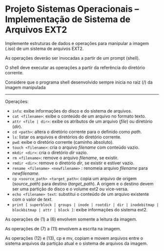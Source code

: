 # Projeto Sistemas Operacionais – Implementação de Sistema de Arquivos EXT2

Implemente estruturas de dados e operações para manipular a imagem (.iso) de um sistema de arquivos EXT2.

As operações deverão ser invocadas a partir de um prompt (shell).

O shell deve executar as operações a partir da referência do diretório corrente.

Considere que o programa shell desenvolvido sempre inicia no raiz (/) da imagem manipulada

---

Operações:

- `info`: exibe informações do disco e do sistema de arquivos.
- `cat <filename>`: exibe o conteúdo de um arquivo no formato texto.
- `attr <file | dir>`: exibe os atributos de um arquivo (_file_) ou diretório (_dir_).
- `cd <path>`: altera o diretório corrente para o definido como _path_.
- `ls`: listar os arquivos e diretórios do diretório corrente.
- `pwd`: exibe o diretório corrente (caminho absoluto).
- `touch <filename>`: cria o arquivo _filename_ com conteúdo vazio.
- `mkdir <dir>`: cria o diretório _dir_ vazio.
- `rm <filename>`: remove o arquivo _filename_, se existir.
- `rmdir <dir>`: remove o diretório _dir_, se existir e estiver vazio.
- `rename <filename> <newfilename>` : renomeia arquivo _filename_ para _newfilename_.
- `cp <source_path> <target_path>`: copia um arquivo de origem (_source_path_) para destino (_target_path_). A origem e o destino devem ser uma partição do disco e o volume ext2 ou vice-versa.
- `echo <filename> text`: substitui o conteúdo de um arquivo existente com o valor de _text_.
- `print [ superblock | groups | inode | rootdir | dir | inodebitmap | blockbitmap | attr | block ]`: exibe informações do sistema ext2.

As operações de (1) a (6) envolvem somente a leitura da imagem.

As operações de (7) a (11) envolvem a escrita na imagem.

As operações (12) e (13), cp e mv, copiam e movem arquivos entre o sistema arquivos da partição atual e o sistema de
arquivos da imagem.
